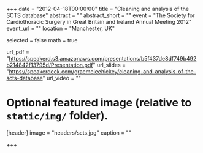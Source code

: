 +++
date = "2012-04-18T00:00:00"
title = "Cleaning and analysis of the SCTS database"
abstract = ""
abstract_short = ""
event = "The Society for Cardiothoracic Surgery in Great Britain and Ireland Annual Meeting 2012"
event_url = ""
location = "Manchester, UK"

selected = false
math = true

url_pdf = "https://speakerd.s3.amazonaws.com/presentations/b5f437de8df749b492b214842f13795d/Presentation.pdf"
url_slides = "https://speakerdeck.com/graemeleehickey/cleaning-and-analysis-of-the-scts-database"
url_video = ""

# Optional featured image (relative to `static/img/` folder).
[header]
image = "headers/scts.jpg"
caption = ""

+++
